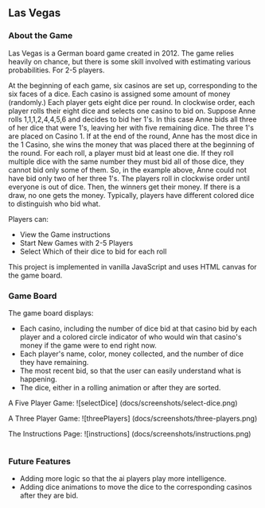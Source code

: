 ## Las Vegas

[Las Vegas Link]: https://peterrschrock.github.io/

### About the Game

Las Vegas is a German board game created in 2012. The game relies heavily on chance, but there is some skill involved with estimating various probabilities. For 2-5 players.

At the beginning of each game, six casinos are set up, corresponding to the six faces of a dice. Each casino is assigned some amount of money (randomly.) Each player gets eight dice per round. In clockwise order, each player rolls their eight dice and selects one casino to bid on. Suppose Anne rolls 1,1,1,2,4,4,5,6 and decides to bid her 1's. In this case Anne bids all three of her dice that were 1's, leaving her with five remaining dice. The three 1's are placed on Casino 1. If at the end of the round, Anne has the most dice in the 1 Casino, she wins the money that was placed there at the beginning of the round. For each roll, a player must bid at least one die. If they roll multiple dice with the same number they must bid all of those dice, they cannot bid only some of them. So, in the example above, Anne could not have bid only two of her three 1's. The players roll in clockwise order until everyone is out of dice. Then, the winners get their money. If there is a draw, no one gets the money. Typically, players have different colored dice to distinguish who bid what.



Players can:

* View the Game instructions
* Start New Games with 2-5 Players
* Select Which of their dice to bid for each roll

This project is implemented in vanilla JavaScript and uses HTML canvas for the game board.

### Game Board

The game board displays:

* Each casino, including the number of dice bid at that casino bid by each player and a colored circle indicator of who would win that casino's money if the game were to end right now.
* Each player's name, color, money collected, and the number of dice they have remaining.
* The most recent bid, so that the user can easily understand what is happening.
* The dice, either in a rolling animation or after they are sorted.

A Five Player Game:
![selectDice] (docs/screenshots/select-dice.png)

A Three Player Game:
![threePlayers] (docs/screenshots/three-players.png)

The Instructions Page:
![instructions] (docs/screenshots/instructions.png)

```js

```


### Future Features
* Adding more logic so that the ai players play more intelligence.
* Adding dice animations to move the dice to the corresponding casinos after they are bid.
